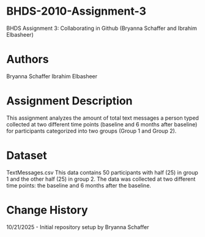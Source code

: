 # BHDS-2010-Assignment-3
BHDS Assignment 3: Collaborating in Github (Bryanna Schaffer and Ibrahim Elbasheer)

# Authors
Bryanna Schaffer
Ibrahim Elbasheer

# Assignment Description
This assignment analyzes the amount of total text messages a person typed collected at two different time points (baseline and 6 months after baseline) for participants categorized into two groups (Group 1 and Group 2). 

# Dataset
TextMessages.csv
This data contains 50 participants with half (25) in group 1 and the other half (25) in group 2. The data was collected at two different time points: the baseline and 6 months after the baseline. 

# Change History
10/21/2025 - Initial repository setup by Bryanna Schaffer
